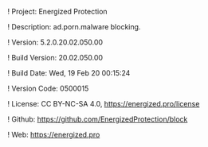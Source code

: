 ! Project: Energized Protection

! Description: ad.porn.malware blocking.

! Version: 5.2.0.20.02.050.00

! Build Version: 20.02.050.00

! Build Date: Wed, 19 Feb 20 00:15:24

! Version Code: 0500015

! License: CC BY-NC-SA 4.0, https://energized.pro/license

! Github: https://github.com/EnergizedProtection/block

! Web: https://energized.pro

